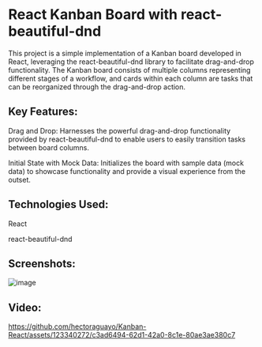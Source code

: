 # React Kanban Board with react-beautiful-dnd

This project is a simple implementation of a Kanban board developed in React, leveraging the react-beautiful-dnd library to facilitate drag-and-drop functionality. The Kanban board consists of multiple columns representing different stages of a workflow, and cards within each column are tasks that can be reorganized through the drag-and-drop action.

## Key Features:

Drag and Drop: Harnesses the powerful drag-and-drop functionality provided by react-beautiful-dnd to enable users to easily transition tasks between board columns.

Initial State with Mock Data: Initializes the board with sample data (mock data) to showcase functionality and provide a visual experience from the outset.

## Technologies Used:

React

react-beautiful-dnd

## Screenshots:
![image](https://github.com/hectoraguayo/Kanban-React/assets/123340272/2f472566-9679-4f3f-a8b0-db47d6cf2f07)

## Video:
https://github.com/hectoraguayo/Kanban-React/assets/123340272/c3ad6494-62d1-42a0-8c1e-80ae3ae380c7


